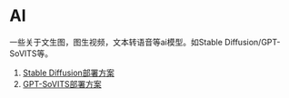 # AI
一些关于文生图，图生视频，文本转语音等ai模型。如Stable Diffusion/GPT-SoVITS等。

1. [Stable Diffusion部署方案](https://www.cnblogs.com/alwu007/articles/18744816)
2. [GPT-SoVITS部署方案](https://www.bilibili.com/video/BV12g4y1m7Uw/)

